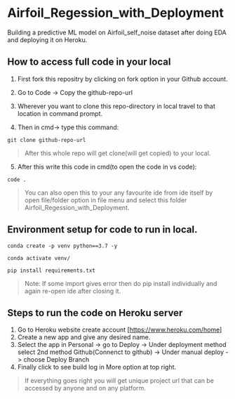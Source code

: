 # Airfoil_Regession_with_Deployment
Building a predictive ML model on Airfoil_self_noise dataset after doing EDA and deploying it on Heroku.


## How to access full code in your local

1. First fork this repositry by clicking on fork option in your Github account.

2. Go to Code -> Copy the github-repo-url

3. Wherever you want to clone this repo-directory in local travel to that location in command prompt.

4. Then in cmd-> type this command: 
```
git clone github-repo-url
```
> After this whole repo will get clone(will get copied) to your local.

5.  After this write this code in cmd(to open the code in vs code):
```
code .
```
> You can also open this to your any favourite ide from ide itself by open file/folder option in file menu and select this folder Airfoil_Regession_with_Deployment.

## Environment setup for code to run in local.

```
conda create -p venv python==3.7 -y
```
```
conda activate venv/
```
```
pip install requirements.txt
```
> Note: If some import gives error then do pip install individually and again re-open ide after closing it.

## Steps to run the code on Heroku server

1. Go to Heroku website create account [https://www.heroku.com/home]
2. Create a new app and give any desired name.
3. Select the app in Personal -> go to Deploy -> Under deployment method select 2nd method 
Github(Connenct to github) -> Under manual deploy -> choose Deploy Branch
4. Finally click to see build log in More option at top right.

>If everything goes right you will get unique project url that can be accessed by anyone and on any platform.